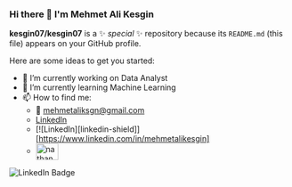 ### Hi there 👋 I'm Mehmet Ali Kesgin


**kesgin07/kesgin07** is a ✨ _special_ ✨ repository because its `README.md` (this file) appears on your GitHub profile.

Here are some ideas to get you started:

- 🔭 I’m currently working on Data Analyst
- 🌱 I’m currently learning Machine Learning
- 📫 How to find me: 
  - :e-mail:  mehmetaliksgn@gmail.com
  - [LinkedIn](https://www.linkedin.com/in/mehmetalikesgin?original_referer=)
  - [![LinkedIn][linkedin-shield]][https://www.linkedin.com/in/mehmetalikesgin]
  - <a href="https://linkedin.com/in/nathanColton" target="blank"><img align="center" src="https://raw.githubusercontent.com/nathanColton/github-profile-readme-generator/master/src/images/icons/Social/linked-in-alt.svg" alt="nathanColton" height="30" width="40" /></a>

![LinkedIn Badge]({https://img.shields.io/badge/Gmail-D14836?style=for-the-badge&logo=gmail&logoColor=white})
